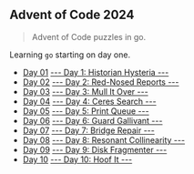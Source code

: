 ## Advent of Code 2024

> Advent of Code puzzles in go.

Learning `go` starting on day one.



* [Day 01](./day01/day01.go) [--- Day  1: Historian Hysteria ---](https://adventofcode.com/2024/day/1)
* [Day 02](./day02/day02.go) [--- Day  2: Red-Nosed Reports ---](https://adventofcode.com/2024/day/2)
* [Day 03](./day03/day03.go) [--- Day  3: Mull It Over ---](https://adventofcode.com/2024/day/3)
* [Day 04](./day04/day04.go) [--- Day  4: Ceres Search ---](https://adventofcode.com/2024/day/4)
* [Day 05](./day05/day05.go) [--- Day  5: Print Queue ---](https://adventofcode.com/2024/day/5)
* [Day 06](./day06/day06.go) [--- Day  6: Guard Gallivant ---](https://adventofcode.com/2024/day/6)
* [Day 07](./day07/day07.go) [--- Day  7: Bridge Repair ---](https://adventofcode.com/2024/day/7)
* [Day 08](./day08/day08.go) [--- Day  8: Resonant Collinearity ---](https://adventofcode.com/2024/day/8)
* [Day 09](./day09/day09.go) [--- Day  9: Disk Fragmenter ---](https://adventofcode.com/2024/day/9)
* [Day 10](./day10/day10.go) [--- Day 10: Hoof It ---](https://adventofcode.com/2024/day/10)
